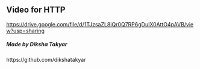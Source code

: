 ## Video for HTTP

https://drive.google.com/file/d/1TJzsaZL8iQr0Q7RP6gDuIX0AttO4pAVB/view?usp=sharing


<h5>Made by Diksha Takyar </h5>
https://github.com/dikshatakyar
